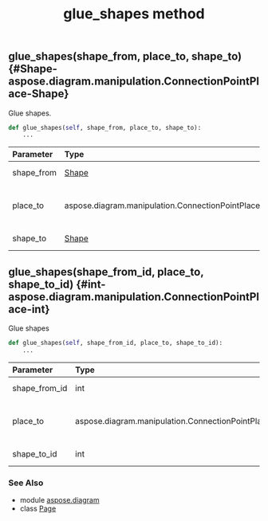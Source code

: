 ﻿---
title: glue_shapes method
second_title: Aspose.Diagram for Python via .NET API References
description: 
type: docs
weight: 220
url: /python-net/aspose.diagram/page/glue_shapes/
is_root: false
---

## glue_shapes(shape_from, place_to, shape_to) {#Shape-aspose.diagram.manipulation.ConnectionPointPlace-Shape}

Glue shapes.



```python
def glue_shapes(self, shape_from, place_to, shape_to):
    ...
```


| Parameter | Type | Description |
| :- | :- | :- |
| shape_from | [Shape](/diagram/python-net/aspose.diagram/shape) | The shape which is glue from [Shape](/diagram/python-net/aspose.diagram/shape). |
| place_to | aspose.diagram.manipulation.ConnectionPointPlace | The location on the first shape where to glue  [ConnectionPointPlace](/diagram/python-net/aspose.diagram.manipulation/connectionpointplace). |
| shape_to | [Shape](/diagram/python-net/aspose.diagram/shape) | The shape where to glue to [Shape](/diagram/python-net/aspose.diagram/shape). |


## glue_shapes(shape_from_id, place_to, shape_to_id) {#int-aspose.diagram.manipulation.ConnectionPointPlace-int}

Glue shapes



```python
def glue_shapes(self, shape_from_id, place_to, shape_to_id):
    ...
```


| Parameter | Type | Description |
| :- | :- | :- |
| shape_from_id | int | The ID of shape which is glue from [Shape](/diagram/python-net/aspose.diagram/shape). |
| place_to | aspose.diagram.manipulation.ConnectionPointPlace | The location on the first shape where to glue [ConnectionPointPlace](/diagram/python-net/aspose.diagram.manipulation/connectionpointplace). |
| shape_to_id | int | The ID of shape where to glue to [Shape](/diagram/python-net/aspose.diagram/shape). |



### See Also
* module [aspose.diagram](../../)
* class [Page](/diagram/python-net/aspose.diagram/page)
